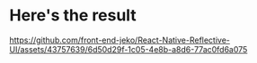 # Here's the result

https://github.com/front-end-jeko/React-Native-Reflective-UI/assets/43757639/6d50d29f-1c05-4e8b-a8d6-77ac0fd6a075

